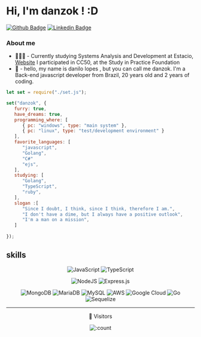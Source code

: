
# Hi, I'm danzok ! :D

[![Github Badge](https://img.shields.io/badge/-Github-000?style=flat-square&logo=Github&logoColor=white&link=https://github.com/danzok)](https://github.com/danzok)
[![Linkedin Badge](https://img.shields.io/badge/-LinkedIn-blue?style=flat-square&logo=Linkedin&logoColor=white&link=https://www.linkedin.com/in/danilo-lopes-085826237/)](https://www.linkedin.com/in/danilo-lopes-085826237/)

### About me

-  👨🏼‍🏫 - Currently studying Systems Analysis and Development at Estacio, [Website](https://edools-3-production.s3.amazonaws.com/org-6988/school-7227/certificates/enrollment-8166692/course-84414-xipci.pdf) I participated in CC50, at the Study in Practice Foundation
-  👤 - hello, my name is danilo lopes , but you can call me danzok. I'm a Back-end javascript developer from Brazil, 20 years old and 2 years of coding.

```js
let set = require("./set.js");

set("danzok", {
   furry: true,
   have_dreams: true,
   programming_where: [
      { pc: "windows", type: "main system" },
      { pc: "linux", type: "test/development environment" }
   ],
   favorite_languages: [
      "javascript",
      "Golang",
      "C#"
      "ejs",
   ],
   studying: [
      "Golang",
      "TypeScript",
      "ruby",
   ],
   slogan :[
      "Since I doubt, I think, since I think, therefore I am.",
      "I don't have a dime, but I always have a positive outlook",
      "I'm a man on a mission",
   ]
   
});
```


## skills
<div align="center">

 <img alt="JavaScript" src="https://img.shields.io/badge/javascript%20-%23323330.svg?&style=for-the-badge&logo=javascript&logoColor=%23F7DF1E"/> ![TypeScript](https://img.shields.io/badge/typescript-%23007ACC.svg?style=for-the-badge&logo=typescript&logoColor=white)

<img alt="NodeJS" src="https://img.shields.io/badge/node.js%20-%2343853D.svg?&style=for-the-badge&logo=node.js&logoColor=white"/> ![Express.js](https://img.shields.io/badge/express.js-%23404d59.svg?style=for-the-badge&logo=express&logoColor=%2361DAFB) 

![MongoDB](https://img.shields.io/badge/MongoDB-%234ea94b.svg?style=for-the-badge&logo=mongodb&logoColor=white)
  ![MariaDB](https://img.shields.io/badge/MariaDB-003545?style=for-the-badge&logo=mariadb&logoColor=white)
  ![MySQL](https://img.shields.io/badge/mysql-4479A1.svg?style=for-the-badge&logo=mysql&logoColor=white)
  ![AWS](https://img.shields.io/badge/AWS-%23FF9900.svg?style=for-the-badge&logo=amazon-aws&logoColor=white)
  ![Google Cloud](https://img.shields.io/badge/GoogleCloud-%234285F4.svg?style=for-the-badge&logo=google-cloud&logoColor=white)
  ![Go](https://img.shields.io/badge/go-%2300ADD8.svg?style=for-the-badge&logo=go&logoColor=white)
  ![Sequelize](https://img.shields.io/badge/Sequelize-52B0E7?style=for-the-badge&logo=Sequelize&logoColor=white)
  <div align="center" >
<hr></hr>
 👤 Visitors
<br>

![:count](https://count.getloli.com/get/@danzok?theme=rule34)

</div>
</div>

